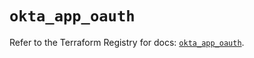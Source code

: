 # `okta_app_oauth`

Refer to the Terraform Registry for docs: [`okta_app_oauth`](https://registry.terraform.io/providers/okta/okta/4.14.0/docs/resources/app_oauth).
